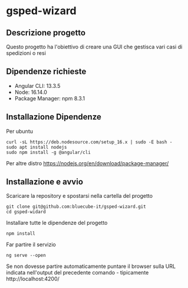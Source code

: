 # gsped-wizard

## Descrizione progetto

Questo progetto ha l'obiettivo di creare una GUI che gestisca vari casi di spedizioni o resi

## Dipendenze richieste

- Angular CLI: 13.3.5
- Node: 16.14.0
- Package Manager: npm 8.3.1

## Installazione Dipendenze

Per ubuntu

```
curl -sL https://deb.nodesource.com/setup_16.x | sudo -E bash -
sudo apt install nodejs
sudo npm install -g @angular/cli
```

Per altre distro
https://nodejs.org/en/download/package-manager/

## Installazione e avvio

Scaricare la repository e spostarsi nella cartella del progetto

```
git clone git@github.com:bluecube-it/gsped-wizard.git
cd gsped-widard
```

Installare tutte le dipendenze del progetto

```
npm install
```

Far partire il servizio

```
ng serve --open
```

Se non dovesse partire automaticamente puntare il browser sulla URL indicata nell'output del precedente comando - tipicamente http://localhost:4200/

